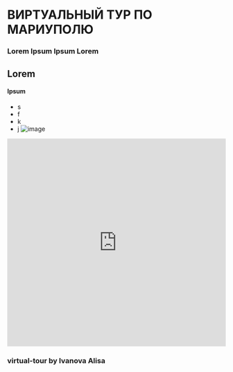 # ВИРТУАЛЬНЫЙ ТУР ПО МАРИУПОЛЮ

### Lorem Ipsum Ipsum Lorem
## Lorem
#### Ipsum

- s
- f
- k
- j
![image](https://m.ostro.org/upload/iblock/14e/010203.jpg)

<iframe width="100%" height="480px" src="https://poly.google.com/view/5xY-3lkPLrR/embed?chrome=min" frameborder="0" style="border:none;" allowvr="yes" allow="vr; xr; accelerometer; magnetometer; gyroscope; autoplay;" allowfullscreen mozallowfullscreen="true" webkitallowfullscreen="true" onmousewheel="" ></iframe>


### virtual-tour by Ivanova Alisa
